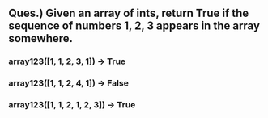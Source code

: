 ## Ques.) Given an array of ints, return True if the sequence of numbers 1, 2, 3 appears in the array somewhere.

### array123([1, 1, 2, 3, 1]) → True

### array123([1, 1, 2, 4, 1]) → False

### array123([1, 1, 2, 1, 2, 3]) → True
